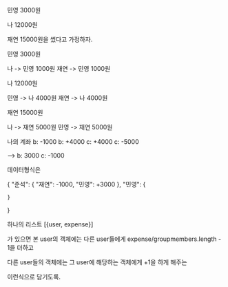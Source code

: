 민영 3000원

나 12000원

재연 15000원을 썼다고 가정하자.

민영 3000원

나 -> 민영 1000원
재연 -> 민영 1000원

나 12000원

민영 -> 나 4000원
재연 -> 나 4000원

재연 15000원

나 -> 재연 5000원
민영 -> 재연 5000원

나의 계좌
b: -1000
b: +4000
c: +4000
c: -5000

--> b: 3000 c: -1000

데이터형식은

{
"준석": {
"재연": -1000,
"민영": +3000
},
"민영": {

    }

}

하나의 리스트
[{user, expense}]

가 있으면
본 user의 객체에는 다른 user들에게 expense/groupmembers.length - 1을 더하고

다른 user들의 객체에는 그 user에 해당하는 객체에게 +1을 하게 해주는

이런식으로 담기도록.
